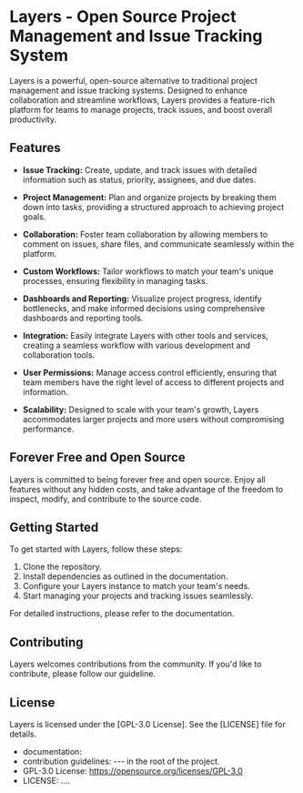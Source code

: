 # Layers - Open Source Project Management and Issue Tracking System

Layers is a powerful, open-source alternative to traditional project management and issue tracking systems. Designed to enhance collaboration and streamline workflows, Layers provides a feature-rich platform for teams to manage projects, track issues, and boost overall productivity.

## Features

- **Issue Tracking:** Create, update, and track issues with detailed information such as status, priority, assignees, and due dates.

- **Project Management:** Plan and organize projects by breaking them down into tasks, providing a structured approach to achieving project goals.

- **Collaboration:** Foster team collaboration by allowing members to comment on issues, share files, and communicate seamlessly within the platform.

- **Custom Workflows:** Tailor workflows to match your team's unique processes, ensuring flexibility in managing tasks.

- **Dashboards and Reporting:** Visualize project progress, identify bottlenecks, and make informed decisions using comprehensive dashboards and reporting tools.

- **Integration:** Easily integrate Layers with other tools and services, creating a seamless workflow with various development and collaboration tools.

- **User Permissions:** Manage access control efficiently, ensuring that team members have the right level of access to different projects and information.

- **Scalability:** Designed to scale with your team's growth, Layers accommodates larger projects and more users without compromising performance.

## Forever Free and Open Source

Layers is committed to being forever free and open source. Enjoy all features without any hidden costs, and take advantage of the freedom to inspect, modify, and contribute to the source code.

## Getting Started

To get started with Layers, follow these steps:

1. Clone the repository.
2. Install dependencies as outlined in the documentation.
3. Configure your Layers instance to match your team's needs.
4. Start managing your projects and tracking issues seamlessly.

For detailed instructions, please refer to the documentation.

## Contributing

Layers welcomes contributions from the community. If you'd like to contribute, please follow our guideline.

## License

Layers is licensed under the [GPL-3.0 License]. See the [LICENSE] file for details.

- documentation: 
- contribution guidelines: --- in the root of the project.
- GPL-3.0 License: https://opensource.org/licenses/GPL-3.0
- LICENSE: ....
